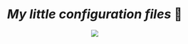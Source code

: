 <h1 align="center"><i>My little configuration files</i> 🌹</h1>

<p align="center">
  <img src="https://github.com/user-attachments/assets/a3516066-29a5-48ef-8fe8-653e4cfcb804">
</p>
